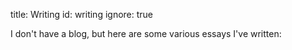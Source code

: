 title: Writing
id: writing
ignore: true

I don't have a blog, but here are some various essays I've written:
